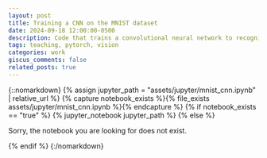 ```yaml
---
layout: post
title: Training a CNN on the MNIST dataset
date: 2024-09-18 12:00:00-0500
description: Code that trains a convolutional neural network to recognize hand-written digits. This notebook is adapted from some guest lectures I gave for courses for which I served as a TA.
tags: teaching, pytorch, vision
categories: work
giscus_comments: false
related_posts: true
---
```


{::nomarkdown}
{% assign jupyter_path = "assets/jupyter/mnist_cnn.ipynb" | relative_url %}
{% capture notebook_exists %}{% file_exists assets/jupyter/mnist_cnn.ipynb %}{% endcapture %}
{% if notebook_exists == "true" %}
{% jupyter_notebook jupyter_path %}
{% else %}

<p>Sorry, the notebook you are looking for does not exist.</p>
{% endif %}
{:/nomarkdown}
